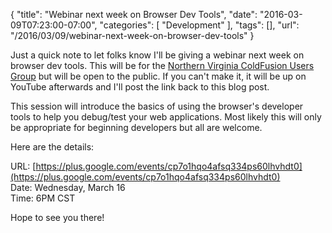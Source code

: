 
{
	"title": "Webinar next week on Browser Dev Tools",
	"date": "2016-03-09T07:23:00-07:00",
	"categories": [
		"Development"
	],
	"tags": [],
	"url": "/2016/03/09/webinar-next-week-on-browser-dev-tools"
}

Just a quick note to let folks know I'll be giving a webinar next week on browser dev tools. This will be for the [Northern Virginia ColdFusion Users Group](http://www.meetup.com/nvcfug/) but will be open to the public. If you can't make it, it will be up on YouTube afterwards and I'll post the link back to this blog post. 

This session will introduce the basics of using the browser's developer tools to help you debug/test your web applications. Most likely this will only be appropriate for beginning developers but all are welcome.

Here are the details:

URL: [https://plus.google.com/events/cp7o1hqo4afsq334ps60lhvhdt0](https://plus.google.com/events/cp7o1hqo4afsq334ps60lhvhdt0)<br/>
Date: Wednesday, March 16<br/>
Time: 6PM CST

Hope to see you there!